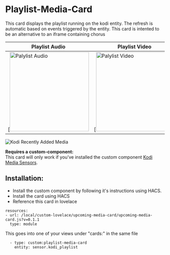 # Playlist-Media-Card

This card displays the playlist running on the kodi entity. The refresh is automatic based on events triggered by the entity. 
This card is intented to be an alternative to an iframe containing chorus


| Playlist Audio | Playlist Video
| ---- | ---- 
[<img src="https://raw.githubusercontent.com/jtbgroup/playlist-media-card/master/assets/playlist_audio.png" alt="Palylist Audio" width="250"/> | [<img src="https://raw.githubusercontent.com/jtbgroup/playlist-media-card/master/assets/playlist_video.png" alt="Palylist Video" width="250"/>


![Kodi Recently Added Media](https://raw.githubusercontent.com/jtbgroup/playlist-media-card/master/assets/playlist_audio.png)


**Requires a custom-component:**<br/>
This card will only work if you've installed the custom component [Kodi Media Sensors](https://github.com/jtbgroup/kodi-media-sensors).


## Installation:

* Install the custom component by following it's instructions using HACS.
* Install the card using HACS
* Reference this card in lovelace

```
resources:
- url: /local/custom-lovelace/upcoming-media-card/upcoming-media-card.js?v=0.1.1
  type: module
```

This goes into one of your views under "cards:" in the same file

```
  - type: custom:playlist-media-card
    entity: sensor.kodi_playlist
```